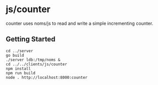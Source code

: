 # js/counter

counter uses noms/js to read and write a simple incrementing counter.


## Getting Started

```
cd ../server
go build
./server ldb:/tmp/noms &
cd ../../clients/js/counter
npm install
npm run build
node . http://localhost:8000:counter
```
